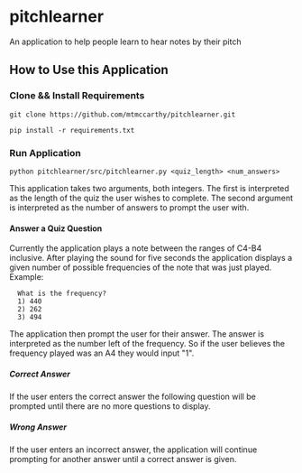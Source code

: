 # pitchlearner
An application to help people learn to hear notes by their pitch

## How to Use this Application

### Clone && Install Requirements
```git clone https://github.com/mtmccarthy/pitchlearner.git```

```pip install -r requirements.txt```

### Run Application
```python pitchlearner/src/pitchlearner.py <quiz_length> <num_answers>```

This application takes two arguments, both integers. The first is interpreted as the length of the quiz the user wishes to complete. The second argument is interpreted as the number of answers to prompt the user with.

#### Answer a Quiz Question
Currently the application plays a note between the ranges of C4-B4 inclusive. After playing the sound for five seconds the application displays a given number of possible frequencies of the note that was just played. Example:
```
  What is the frequency?
  1) 440
  2) 262
  3) 494
```
The application then prompt the user for their answer. The answer is interpreted as the number left of the frequency. So if the user believes the frequency played was an A4 they would input "1".

##### Correct Answer
If the user enters the correct answer the following question will be prompted until there are no more questions to display.

##### Wrong Answer
If the user enters an incorrect answer, the application will continue prompting for another answer until a correct answer is given.
